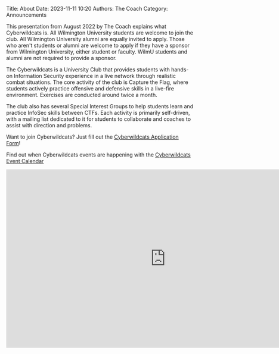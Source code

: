 Title: About
Date: 2023-11-11 10:20
Authors: The Coach
Category: Announcements

This presentation from August 2022 by The Coach  explains what Cyberwildcats is.  All Wilmington University students are welcome to join the club.  All Wilmington University alumni are equally invited to apply.  Those who aren't students or alumni are welcome to apply if they have a sponsor from Wilmington University, either student or faculty.  WilmU students and alumni are not required to provide a sponsor.

The Cyberwildcats is a University Club that provides students with hands-on Information Security experience in a live network through realistic combat situations. The core activity of the club is Capture the Flag, where students actively practice offensive and defensive skills in a live-fire environment. Exercises are conducted around twice a month.

The club also has several Special Interest Groups to help students learn and practice InfoSec skills between CTFs. Each activity is primarily self-driven, with a mailing list dedicated to it for students to collaborate and coaches to assist with direction and problems. 

Want to join Cyberwildcats?  Just fill out the [Cyberwildcats Application Form](http://www.cyberwildcats.net/apply)!

Find out when Cyberwildcats events are happening with the [Cyberwildcats Event Calendar](http://www.cyberwildcats.net/calendar)

<iframe width="853" height="480" src="https://www.youtube.com/embed/LkLQHBhSUqM" title="Cyber Wildcats Info Session" frameborder="0" allow="accelerometer; autoplay; clipboard-write; encrypted-media; gyroscope; picture-in-picture; web-share" allowfullscreen></iframe>